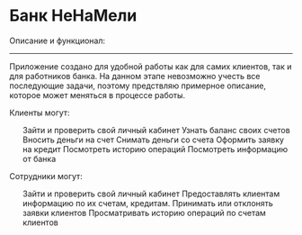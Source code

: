 Банк НеНаМели
=============
Описание и функционал:
______________________
Приложение создано для удобной работы как для самих клиентов, так и для работников банка. На данном этапе невозможно учесть все последующие задачи, поэтому предствляю примерное описание, которое может меняться в процессе работы.

Клиенты могут:
<ul>
        Зайти и проверить свой личный кабинет
        Узнать баланс своих счетов
        Вносить деньги на счет
        Снимать деньги со счета
        Оформить заявку на кредит
        Посмотреть историю операций
        Посмотреть информацию от банка
</ul>
Сотрудники могут:
<ul>
        Зайти и проверить свой личный кабинет
        Предоставлять клиентам информацию по их счетам, кредитам.
        Принимать или отклонять заявки клиентов
        Просматривать историю операций по счетам клиентов
</ul>
